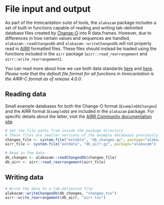 # File input and output

As part of the Immcantation suite of tools, the `alakazam` package includes a set of 
built-in functions capable of reading and writing tab-delimited database files created by 
[Change-O](https://changeo.readthedocs.io/en/stable/) into R data.frames. However, due to 
differences in how certain values and sequences are handled, `alakazam::readChangeoDb` and 
`alakazam::writeChangeoDb` will not properly read in [AIRR](https://docs.airr-community.org) 
formatted files. These files should instead be loaded using the functions included 
in the `airr` package (`airr::read_rearrangement` and `airr::write_rearrangement`).

You can read more about how we use both data standards
[here](https://immcantation.readthedocs.io/en/stable/datastandards.html) and 
[here](https://changeo.readthedocs.io/en/stable/standard.html). *Please note that the default 
file format for all functions in Immcantation is the AIRR-C format as of release 4.0.0.*

## Reading data

Small example databases for both the Change-O format (`ExampleDbChangeo`) and the AIRR format (`ExampleDb`) 
are included in the `alakazam` package. For specific details about the latter, visit the 
[AIRR Community documentation site](https://docs.airr-community.org/en/stable/datarep/rearrangements.html).


```r
# Set the file paths from inside the package directory
# These files are smaller versions of the example databases previously mentioned
changeo_file <- system.file("extdata", "db_changeo.gz", package="alakazam")
airr_file <- system.file("extdata", "db_airr.gz", package="alakazam")

# Read in the data
db_changeo <- alakazam::readChangeoDb(changeo_file)
db_airr <- airr::read_rearrangement(airr_file)
```

## Writing data


```r
# Write the data to a tab-delimited file
alakazam::writeChangeoDb(db_changeo, "changeo.tsv")
airr::write_rearrangement(db_airr, "airr.tsv")
```
